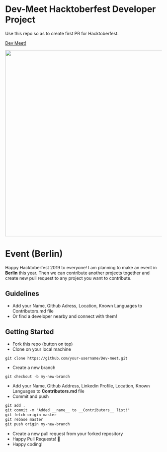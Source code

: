 # Dev-Meet Hacktoberfest Developer Project

Use this repo so as to create first PR for Hacktoberfest.

[Dev Meet!](https://dev-meet.github.io/Dev-meet/)

<p align="center">
  <img align="center" src="https://github.com/Dev-meet/Dev-meet/blob/master/hacktoberfest-2019.png?raw=true" width=600 />
</p>


# Event (Berlin)
Happy Hacktoberfest 2019 to everyone! 
I am planning to make an event in **Berlin** this year. Then we can contribute another projects together and create new pull request to any project you want to contribute.


## Guidelines

- Add your Name, Github Adress, Location, Known Languages to Contributors.md file 
- Or find a developer nearby and connect with them!

## Getting Started

- Fork this repo (button on top)
- Clone on your local machine

```terminal
git clone https://github.com/your-username/Dev-meet.git
```

- Create a new branch

```markdown
git checkout -b my-new-branch
```
- Add your Name, Github Address, Linkedin Profile, Location, Known Languages to __Contributors.md__ file
- Commit and push

```markdown
git add .
git commit -m "Added __name__ to __Contributors__ list!"
git fetch origin master
git rebase master
git push origin my-new-branch
```

- Create a new pull request from your forked repository
- Happy Pull Requests! 🎃
- Happy coding!
